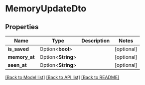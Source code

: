 # MemoryUpdateDto

## Properties

Name | Type | Description | Notes
------------ | ------------- | ------------- | -------------
**is_saved** | Option<**bool**> |  | [optional]
**memory_at** | Option<**String**> |  | [optional]
**seen_at** | Option<**String**> |  | [optional]

[[Back to Model list]](../README.md#documentation-for-models) [[Back to API list]](../README.md#documentation-for-api-endpoints) [[Back to README]](../README.md)



